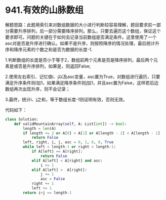 # 941.有效的山脉数组

解题思路：此题用索引来对数组数据的大小进行判断较容易理解，题目要求前一部分需要升序排列，后一部分需要降序排列。那么，只要去遍历这个数组，保证这个要求即可。问题的关键在于如何去记录当前数组是否满足条件。这里使用了一个asc对是否是升序进行确认。如果不是升序，则按照降序的情况处理，最后统计升序和降序元素的个数之和是否为数据的长度-1.

1.判断数组的长度是否小于等于2，数组前两个元素是否是降序排列，最后两个元素是或否是升序排列，如果是，则返回False;

2.使用左右索引、记忆值i、j以及asc变量，asc置为True，对数组进行遍历，只要满足升序条件则i加1，如果满足降序条件则j加1，并且asc置为False，这样若后边数组再次出现升序，则不会记录；

3.最终，统计i、j之和，等于数组长度-1则证明有效，否则无效。

代码如下：

```python
class Solution:
    def validMountainArray(self, A: List[int]) -> bool:
        length = len(A)
        if length <= 2 or A[0] > A[1] or A[length - 2] < A[length - 1]:
            return False
        left, right, i, j, asc = 0, 1, 0, 0, True
        while left < length-1 or right < length-1:
            if A[left] == A[right]:
                return False
            elif A[left] < A[right] and asc:
                i += 1
            elif A[left] >  A[right]:
                j += 1
                asc = False
            right += 1
            left += 1
        return i+j == length-1
```